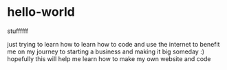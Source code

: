 # hello-world
stuffffff


just trying to learn how to learn how to code and use the internet to benefit me on my journey to starting a business and making it big someday :) hopefully this will help me learn how to make my own website and code 
